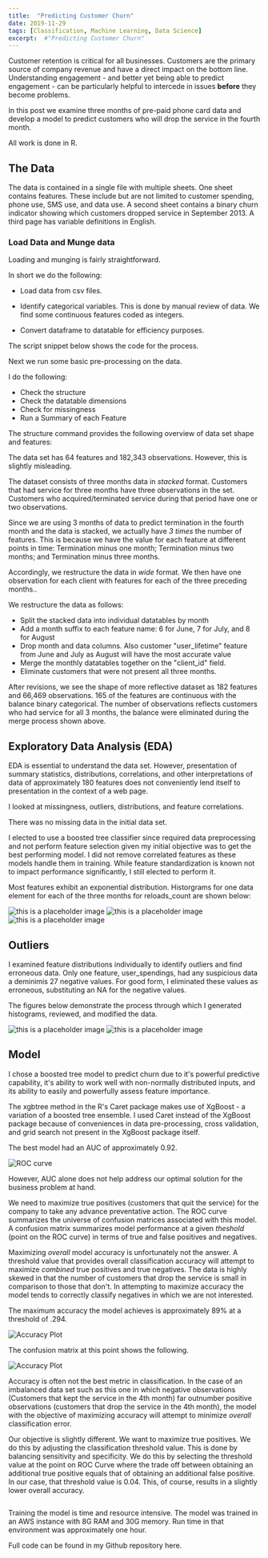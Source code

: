```yaml
---
title:  "Predicting Customer Churn"
date: 2019-11-29
tags: [Classification, Machine Learning, Data Science]
excerpt:  #"Predicting Customer Churn"
---
```


Customer retention is critical for all businesses.  Customers are the primary source of company revenue and
have a direct impact on the bottom line. Understanding engagement - and better yet being able to predict
engagement - can be particularly helpful to intercede in issues **before** they become problems.

In this post we examine three months of pre-paid phone card data and develop a model to predict customers who will drop the service in the fourth month.

All work is done in R.

## The Data

The data is contained in a single file with multiple sheets.  One sheet contains features. These include but are not limited to customer spending, phone use, SMS use, and data use. A second sheet contains a binary churn indicator showing which customers dropped service in September 2013. A third page has variable definitions in English.

### Load Data and Munge data

Loading and munging is fairly straightforward.

In short we do the following:

* Load data from csv files.

* Identify categorical variables.  This is done by manual review of data.  We find some continuous features coded as integers.

* Convert dataframe to datatable for efficiency purposes.

The script snippet below shows the code for the process.

<script src="https://gist.github.com/mksamelson/8367db04f5a0aa6ade6d374ec35e73b5.js"></script>

Next we run some basic pre-processing on the data.

I do the following:

* Check the structure
* Check the datatable dimensions
* Check for missingness
* Run a Summary of each Feature

<script src="https://gist.github.com/mksamelson/63c43236f841d7a27857effadb945143.js"></script>

The structure command provides the following overview of data set shape and features:

<script src="https://gist.github.com/mksamelson/37b811bbb3e5f73e9eabfff23ab9c2ed.js"></script>

The data set has 64 features and 182,343 observations. However, this is slightly misleading.

The dataset consists of three months data in *stacked* format.  Customers that had service for three months have three observations in the set.  Customers who acquired/terminated service during that period have one or two observations.

Since we are using 3 months of data to predict termination in the fourth month and the data is stacked, we actually have *3 times* the number of features.  This is because we have the value for each feature at different points in time:  Termination minus one month; Termination minus two months; and Termination minus three months.

Accordingly, we restructure the data in *wide* format.  We then have one observation for each client with features for each of the three preceding months..

We restructure the data as follows:

* Split the stacked data into individual datatables by month
* Add a month suffix to each feature name: 6 for June, 7 for July, and 8 for August
* Drop month and data columns.  Also customer "user_lifetime" feature from June and
July as August will have the most accurate value
* Merge the monthly datatables together on the "client_id" field.
* Eliminate customers that were not present all three months.

<script src="https://gist.github.com/mksamelson/a6d7a87a42dd8f7b409d93f76e1dbfa1.js"></script>

After revisions, we see the shape of more reflective dataset as 182 features and
66,469 observations.  165 of the features are continuous with the balance binary
categorical.  The number of observations reflects customers who had service for all 3 months, the balance were eliminated during the merge process shown above.

## Exploratory Data Analysis (EDA)

EDA is essential to understand the data set.  However, presentation of summary statistics, distributions, correlations, and other interpretations of data of approximately 180 features does not conveniently lend itself to presentation in the context of a web page.  

I looked at missingness, outliers, distributions, and feature correlations.

There was no missing data in the initial data set.

I elected to use a boosted tree classifier since required data preprocessing and not perform feature selection given my initial objective was to get the best performing model.  I did not remove correlated features as these models handle them in training.  While feature standardization is known not to impact performance significantly, I still
elected to perform it.

Most features exhibit an exponential distribution.  Historgrams for one data element for each of the three months for reloads_count are shown below:

<img src="{{site.url}}{{ site.baseurl }}/images/reloads_count_june.png" alt="this is a placeholder image">  

<img src="{{site.url}}{{ site.baseurl }}/images/reloads_count_july.png" alt="this is a placeholder image">  

<img src="{{site.url}}{{ site.baseurl }}/images/reloads_count_august.png" alt="this is a placeholder image">  

## Outliers

I examined feature distributions individually to identify outliers and find erroneous data.  Only one feature, user_spendings, had any suspicious data a deminimis 27 negative values.  For good form, I eliminated these values as erroneous, substituting an NA for the negative values.

The figures below demonstrate the process through which I generated histograms, reviewed, and modified the data.

<img src="{{site.url}}{{ site.baseurl }}/images/user_spendings_pre.jpeg" alt="this is a placeholder image">  

<script src="https://gist.github.com/mksamelson/ccca5078c2a4f455bfda1ad9e721f681.js"></script>

<img src="{{site.url}}{{ site.baseurl }}/images/user_spendings_post.jpeg" alt="this is a placeholder image">  

## Model

I chose a boosted tree model to predict churn due to it's powerful predictive capability, it's ability to work well with non-normally distributed inputs,
and its ability to easily and powerfully assess feature importance.

The xgbtree method in the R's Caret package makes use of XgBoost - a variation
of a boosted tree ensemble. I used Caret instead of the XgBoost package because of conveniences in data pre-processing, cross validation, and grid search not present in the XgBoost package itself.

<script src="https://gist.github.com/mksamelson/9073eac9e4ab9f0320d3cb8b44c68876.js"></script>

The best model had an AUC of approximately 0.92.

<img src="{{site.url}}{{ site.baseurl }}/images/ROC_curve.jpeg" alt="ROC curve">

However, AUC alone does not help address our optimal solution for the business problem at hand.

We need to maximize true positives (customers that quit the service) for the company to take any advance preventative action.  The ROC curve summarizes the universe of confusion matrices associated with this model.  A confusion matrix summarizes model performance at a given *theshold* (point on the ROC curve) in terms of true and false positives and negatives.  

Maximizing *overall* model accuracy is unfortunately not the answer.  A threshold value that provides overall classification accuracy will attempt to maximize *combined* true positives and true negatives.  The data is highly skewed in that the number of customers that drop the service is small in comparison to those that don't.  In attempting to maximize accuracy the model tends to correctly classify negatives in which we are not interested.    

The maximum accuracy the model achieves is approximately 89% at a threshold of .294.

<img src="{{site.url}}{{ site.baseurl }}/images/AccuracyPlot.jpeg" alt="Accuracy Plot">

The confusion matrix at this point shows the following.

<img src="{{site.url}}{{ site.baseurl }}/images/cmmaxaccuracy.jpeg" alt="Accuracy Plot">


Accuracy is often not the best metric in classification.  In the case of an imbalanced data set such as this one in which negative observations (Customers that kept the service in the 4th month) far outnumber positive observations (customers that drop the service in the 4th month), the model with the objective of maximizing accuracy will attempt to minimize *overall* classification error.  

Our objective is slightly different.  We want to maximize true positives. We do this by adjusting the classification threshold value.  This is done by balancing sensitivity and specificity.  We do this by selecting the threshold value at the point on ROC Curve where the trade off between obtaining an additional true positive equals that of obtaining an additional false positive.  In our case, that threshold value is 0.04.  This, of course, results in a slightly lower overall accuracy.

<img src="{{site.url}}{{ site.baseurl }}/images/cm_optimal.jpeg" alt="">




Training the model is time and resource intensive. The model was trained in an AWS instance with 8G RAM and 30G memory. Run time in that environment was approximately one hour.

Full code can be found in my Github repository here.
